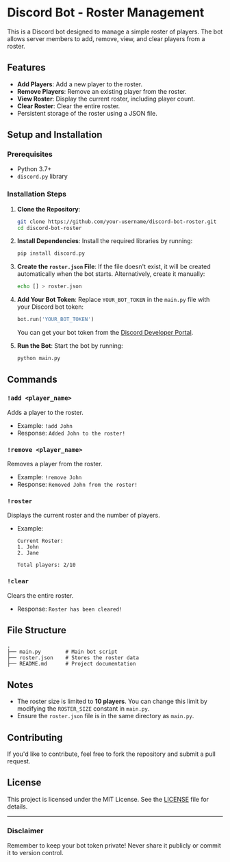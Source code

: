 # Discord Bot - Roster Management

This is a Discord bot designed to manage a simple roster of players. The bot allows server members to add, remove, view, and clear players from a roster.

## Features
- **Add Players**: Add a new player to the roster.
- **Remove Players**: Remove an existing player from the roster.
- **View Roster**: Display the current roster, including player count.
- **Clear Roster**: Clear the entire roster.
- Persistent storage of the roster using a JSON file.

## Setup and Installation

### Prerequisites
- Python 3.7+
- `discord.py` library

### Installation Steps

1. **Clone the Repository**:
   ```bash
   git clone https://github.com/your-username/discord-bot-roster.git
   cd discord-bot-roster
   ```

2. **Install Dependencies**:
   Install the required libraries by running:
   ```bash
   pip install discord.py
   ```

3. **Create the `roster.json` File**:
   If the file doesn't exist, it will be created automatically when the bot starts. Alternatively, create it manually:
   ```bash
   echo [] > roster.json
   ```

4. **Add Your Bot Token**:
   Replace `YOUR_BOT_TOKEN` in the `main.py` file with your Discord bot token:
   ```python
   bot.run('YOUR_BOT_TOKEN')
   ```
   You can get your bot token from the [Discord Developer Portal](https://discord.com/developers/applications).

5. **Run the Bot**:
   Start the bot by running:
   ```bash
   python main.py
   ```

## Commands

### `!add <player_name>`
Adds a player to the roster.
- Example: `!add John`
- Response: `Added John to the roster!`

### `!remove <player_name>`
Removes a player from the roster.
- Example: `!remove John`
- Response: `Removed John from the roster!`

### `!roster`
Displays the current roster and the number of players.
- Example:
  ```
  Current Roster:
  1. John
  2. Jane

  Total players: 2/10
  ```

### `!clear`
Clears the entire roster.
- Response: `Roster has been cleared!`

## File Structure
```
.
├── main.py        # Main bot script
├── roster.json    # Stores the roster data
├── README.md      # Project documentation
```

## Notes
- The roster size is limited to **10 players**. You can change this limit by modifying the `ROSTER_SIZE` constant in `main.py`.
- Ensure the `roster.json` file is in the same directory as `main.py`.

## Contributing
If you'd like to contribute, feel free to fork the repository and submit a pull request.

## License
This project is licensed under the MIT License. See the [LICENSE](LICENSE) file for details.

---

### Disclaimer
Remember to keep your bot token private! Never share it publicly or commit it to version control.

